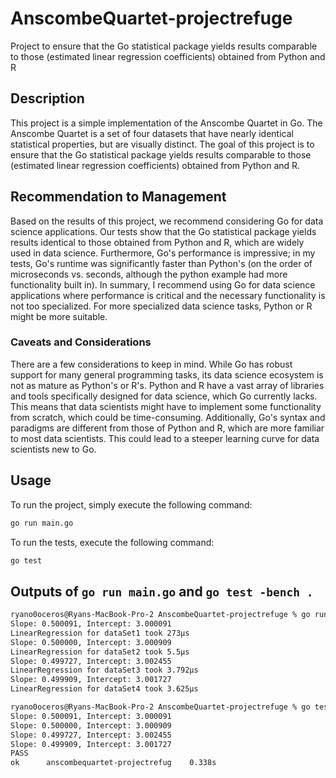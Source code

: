 # AnscombeQuartet-projectrefuge
Project to ensure that the Go statistical package yields results comparable to those (estimated linear regression coefficients) obtained from Python and R

## Description
This project is a simple implementation of the Anscombe Quartet in Go. The Anscombe Quartet is a set of four datasets that have nearly identical statistical properties, but are visually distinct. The goal of this project is to ensure that the Go statistical package yields results comparable to those (estimated linear regression coefficients) obtained from Python and R.

## Recommendation to Management

Based on the results of this project, we recommend considering Go for data science applications. Our tests show that the Go statistical package yields results identical to those obtained from Python and R, which are widely used in data science. Furthermore, Go's performance is impressive; in my tests, Go's runtime was significantly faster than Python's (on the order of microseconds vs. seconds, although the python example had more functionality built in). In summary, I recommend using Go for data science applications where performance is critical and the necessary functionality is not too specialized. For more specialized data science tasks, Python or R might be more suitable.

### Caveats and Considerations
There are a few considerations to keep in mind. While Go has robust support for many general programming tasks, its data science ecosystem is not as mature as Python's or R's. Python and R have a vast array of libraries and tools specifically designed for data science, which Go currently lacks. This means that data scientists might have to implement some functionality from scratch, which could be time-consuming. Additionally, Go's syntax and paradigms are different from those of Python and R, which are more familiar to most data scientists. This could lead to a steeper learning curve for data scientists new to Go.


## Usage
To run the project, simply execute the following command:
```bash
go run main.go
```

To run the tests, execute the following command:
```bash
go test
```

## Outputs of `go run main.go` and `go test -bench .`
```bash
ryano0oceros@Ryans-MacBook-Pro-2 AnscombeQuartet-projectrefuge % go run main.go
Slope: 0.500091, Intercept: 3.000091
LinearRegression for dataSet1 took 273µs
Slope: 0.500000, Intercept: 3.000909
LinearRegression for dataSet2 took 5.5µs
Slope: 0.499727, Intercept: 3.002455
LinearRegression for dataSet3 took 3.792µs
Slope: 0.499909, Intercept: 3.001727
LinearRegression for dataSet4 took 3.625µs

ryano0oceros@Ryans-MacBook-Pro-2 AnscombeQuartet-projectrefuge % go test
Slope: 0.500091, Intercept: 3.000091
Slope: 0.500000, Intercept: 3.000909
Slope: 0.499727, Intercept: 3.002455
Slope: 0.499909, Intercept: 3.001727
PASS
ok      anscombequartet-projectrefug    0.338s
```